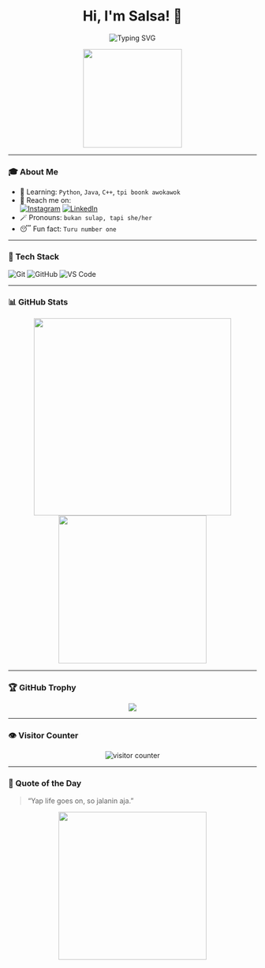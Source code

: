 <h1 align="center">Hi, I'm Salsa! 👋</h1>

<p align="center">
  <img src="https://readme-typing-svg.herokuapp.com?font=Orbitron+Code&size=22&duration=3000&pause=1000&color=11336E&center=true&vCenter=true&width=435&lines=Information+System+Student;At+Hasanuddin+University" alt="Typing SVG" />
</p>

<p align="center">
  <img src="https://media.giphy.com/media/3o7abldj0b3rxrZUxW/giphy.gif" width="200" height="200"/>
</p>

---

### 🎓 About Me
- 🌱 Learning: `Python`, `Java`, `C++`, `tpi boonk awokawok`
- 📱 Reach me on:  
  [![Instagram](https://img.shields.io/badge/Instagram-%23E4405F.svg?style=for-the-badge&logo=instagram&logoColor=white)](https://instagram.com/nslsabilaaa_) [![LinkedIn](https://img.shields.io/badge/LinkedIn-%230077B5.svg?style=for-the-badge&logo=linkedin&logoColor=white)](https://www.linkedin.com/in/nabila-salsabila-964511358)  
- 🪄 Pronouns: `bukan sulap, tapi she/her`  
- 😴 Fun fact: `Turu number one`

---

### 🧰 Tech Stack
![Git](https://img.shields.io/badge/Git-F05032?style=for-the-badge&logo=git&logoColor=white)
![GitHub](https://img.shields.io/badge/GitHub-181717?style=for-the-badge&logo=github&logoColor=white)
![VS Code](https://img.shields.io/badge/VS%20Code-007ACC?style=for-the-badge&logo=visual-studio-code&logoColor=white)

---

### 📊 GitHub Stats
<p align="center">
  <img src="https://github-readme-stats.vercel.app/api?username=nabilasalsabilaa&show_icons=true&theme=radical" width="400"/>
  <img src="https://github-readme-stats.vercel.app/api/top-langs/?username=nabilasalsabilaa&layout=compact&theme=radical" width="300"/>
</p>

---

### 🏆 GitHub Trophy
<p align="center">
  <img src="https://github-profile-trophy.vercel.app/?username=nabilasalsabilaa&theme=radical&margin-w=10&margin-h=10&no-bg=true&no-frame=true" />
</p>

---

### 👁️ Visitor Counter
<p align="center">
  <img src="https://komarev.com/ghpvc/?username=nabilasalsabilaa&color=blue&style=flat-square" alt="visitor counter"/>
</p>

---

### 🎯 Quote of the Day
> “Yap life goes on, so jalanin aja.”

<p align="center"> <img src="https://media.giphy.com/media/v1.Y2lkPTc5MGI3NjExNzcxMzQ1MGNiNmVhMGM4M2FiYmY0OGE0YTFlM2Y4N2NjNDVmYTk2OCZjdD1n/Gf3fU0qPtI6uk/giphy.gif" width="300"/> </p>
